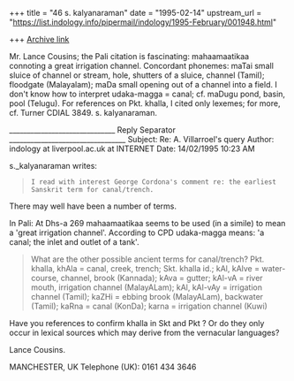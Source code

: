 +++
title = "46 s. kalyanaraman"
date = "1995-02-14"
upstream_url = "https://list.indology.info/pipermail/indology/1995-February/001948.html"

+++
[Archive link](https://list.indology.info/pipermail/indology/1995-February/001948.html)


Mr. Lance Cousins; the Pali citation is fascinating: mahaamaatikaa connoting a 
great irrigation channel. Concordant phonemes: maTai small sluice of channel or 
stream, hole, shutters of a sluice, channel (Tamil); floodgate (Malayalam); maDa
small opening out of a channel into a field. I don't know how to interpret 
udaka-magga = canal; cf. maDugu pond, basin, pool (Telugu). For references on 
Pkt. khalla, I cited only lexemes; for more, cf. Turner CDIAL 3849. s. 
kalyanaraman.

______________________________ Reply Separator _________________________________
Subject: Re: A. Villarroel's query
Author:  indology at liverpool.ac.uk at INTERNET
Date:    14/02/1995 10:23 AM


s._kalyanaraman writes:

>     I read with interest George Cordona's comment re: the earliest
>     Sanskrit term for canal/trench.

There may well have been a number of terms.

In Pali:
At Dhs-a 269 mahaamaatikaa seems to be used (in a simile) to mean a 'great
irrigation channel'.
According to CPD udaka-magga means: 'a canal; the inlet and outlet of a tank'.

> What are the other possible ancient terms for canal/trench?
>     Pkt. khalla, khAla = canal, creek, trench; Skt. khalla id.; kAl, kAlve
>     = water-course, channel, brook (Kannada); kAva = gutter; kAl-vA =
>     river mouth, irrigation channel (MalayALam); kAl, kAl-vAy = irrigation
>     channel (Tamil); kaZHi = ebbing brook (MalayALam), backwater (Tamil);
>     kaRna = canal (KonDa); karna = irrigation channel (Kuwi)

Have you references to confirm khalla in Skt and Pkt ? Or do they only
occur in lexical sources which may derive from the vernacular languages?

Lance Cousins.

MANCHESTER, UK
Telephone (UK): 0161 434 3646









